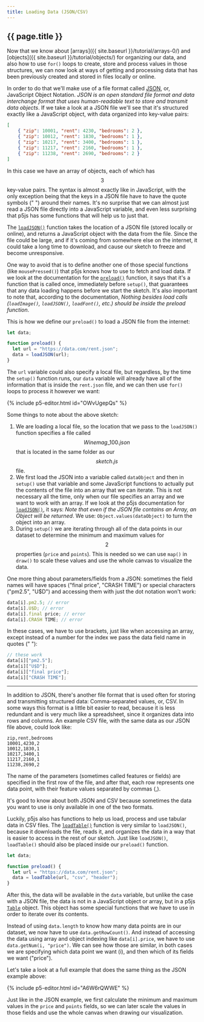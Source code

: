 ```yaml
---
title: Loading Data (JSON/CSV)
---
```


<h2 class="week-title">{{ page.title }}</h2>

Now that we know about [arrays]({{ site.baseurl }}/tutorial/arrays-0/) and [objects]({{ site.baseurl }}/tutorial/objects/) for organizing our data, and also how to use ```for()``` loops to create, store and process values in those structures, we can now look at ways of getting and processing data that has been previously created and stored in files locally or online.

In order to do that we'll make use of a file format called [JSON](https://en.wikipedia.org/wiki/JSON), or, JavaScript Object Notation. *JSON is an open standard file format and data interchange format that uses human-readable text to store and transmit data objects*. If we take a look at a JSON file we'll see that it's structured exactly like a JavaScript object, with data organized into key-value pairs:
```json
[
	{ "zip": 10001, "rent": 4230, "bedrooms": 2 },
	{ "zip": 10012, "rent": 1830, "bedrooms": 1 },
	{ "zip": 10217, "rent": 3400, "bedrooms": 1 },
	{ "zip": 11217, "rent": 2160, "bedrooms": 1 },
	{ "zip": 11238, "rent": 2690, "bedrooms": 2 }
]
```

In this case we have an array of objects, each of which has $$3$$ key-value pairs. The syntax is almost exactly like in JavaScript, with the only exception being that the keys in a JSON file have to have the quote symbols (" ") around their names. It's no surprise that we can almost just read a JSON file directly into a JavaScript variable, and even less surprising that p5js has some functions that will help us to just that.

The [```loadJSON()```](https://p5js.org/reference/#/p5/loadJSON) function takes the location of a JSON file (stored locally or online), and returns a JavaScript object with the data from the file. Since the file could be large, and if it's coming from somewhere else on the internet, it could take a long time to download, and cause our sketch to freeze and become unresponsive.

One way to avoid that is to define another one of those special functions (like ```mousePressed()```) that p5js knows how to use to fetch and load data. If we look at the documentation for the [```preload()```](https://p5js.org/reference/#/p5/preload) function, it says that it's a function that is called once, immediately before ```setup()```, that guarantees that any data loading happens before we start the sketch. It's also important to note that, according to the documentation, *Nothing besides load calls (```loadImage()```, ```loadJSON()```, ```loadFont()```, etc.) should be inside the preload function*.

This is how we define our ```preload()``` to load a JSON file from the internet:
```js
let data;

function preload() {
  let url = "https://data.com/rent.json";
  data = loadJSON(url);
}
```

The ```url``` variable could also specify a local file, but regardless, by the time the ```setup()``` function runs, our ```data``` variable will already have all of the information that is inside the ```rent.json``` file, and we can then use ```for()``` loops to process it however we want:

{% include p5-editor.html id="OWvUgepQs" %}

Some things to note about the above sketch:

1. We are loading a local file, so the location that we pass to the ```loadJSON()``` function specifies a file called $$Winemag\_100.json$$ that is located in the same folder as our $$sketch.js$$ file.
2. We first load the JSON into a variable called ```dataObject``` and then in ```setup()``` use that variable and some JavaScript functions to actually put the contents of the file into an array that we can iterate. This is not necessary all the time, only when our file specifies an array and we want to work with an array. If we look at the p5js documentation for [```loadJSON()```](https://p5js.org/reference/#/p5/loadJSON), it says: *Note that even if the JSON file contains an Array, an Object will be returned*. We use: ```Object.values(dataObject)``` to turn the object into an array.
3. During ```setup()``` we are iterating through all of the data points in our dataset to determine the minimum and maximum values for $$2$$ properties (```price``` and ```points```). This is needed so we can use ```map()``` in ```draw()``` to scale these values and use the whole canvas to visualize the data.

One more thing about parameters/fields from a JSON: sometimes the field names will have spaces ("final price", "CRASH TIME") or special characters ("pm2.5", "U$D") and accessing them with just the dot notation won't work:
```js
data[i].pm2.5; // error
data[i].U$D; // error
data[i].final price; // error
data[i].CRASH TIME; // error
```

In these cases, we have to use brackets, just like when accessing an array, except instead of a number for the index we pass the data field name in quotes (" "):
```js
// these work
data[i]["pm2.5"];
data[i]["U$D"];
data[i]["final price"];
data[i]["CRASH TIME"];
```

---
In addition to JSON, there's another file format that is used often for storing and transmitting structured data: Comma-separated values, or, CSV. In some ways this format is a little bit easier to read, because it is less redundant and is very much like a spreadsheet, since it organizes data into rows and columns. An example CSV file, with the same data as our JSON file above, could look like:
```csv
zip,rent,bedrooms
10001,4230,2
10012,1830,1
10217,3400,1
11217,2160,1
11238,2690,2
```

The name of the parameters (sometimes called features or fields) are specified in the first row of the file, and after that, each row represents one data point, with their feature values separated by commas (,).

It's good to know about both JSON and CSV because sometimes the data you want to use is only available in one of the two formats.

Luckily, p5js also has functions to help us load, process and use tabular data in CSV files. The [```loadTable()```](https://p5js.org/reference/#/p5/loadTable) function is very similar to ```loadJSON()```, because it downloads the file, reads it, and organizes the data in a way that is easier to access in the rest of our sketch. Just like ```loadJSON()```, ```loadTable()``` should also be placed inside our ```preload()``` function.
```js
let data;

function preload() {
  let url = "https://data.com/rent.json";
  data = loadTable(url, "csv", "header");
}
```

After this, the data will be available in the ```data``` variable, but unlike the case with a JSON file, the data is not in a JavaScript object or array, but in a p5js [```Table```](https://p5js.org/reference/#/p5.Table) object. This object has some special functions that we have to use in order to iterate over its contents.

Instead of using ```data.length``` to know how many data points are in our dataset, we now have to use ```data.getRowCount()```. And instead of accessing the data using array and object indexing like ```data[i].price```, we have to use ```data.getNum(i, "price")```. We can see how those are similar, in both cases we are specifying which data point we want (i), and then which of its fields we want ("price").

Let's take a look at a full example that does the same thing as the JSON example above:

{% include p5-editor.html id="A6W6rQWWE" %}

Just like in the JSON example, we first calculate the minimum and maximum values in the ```price``` and ```points``` fields, so we can later scale the values in those fields and use the whole canvas when drawing our visualization.

